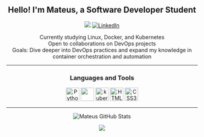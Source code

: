 <h2 align="center">Hello! I'm Mateus, a Software Developer Student</h2>

<p align="center">
  <a href="mailto:mateushqms@gmail.com"><img src="https://img.shields.io/badge/Email-mateushqms%40gmail.com-black"></a>
  <a href="https://www.linkedin.com/in/mateus-henrique-queiroz-magalh%C3%A3es-sousa-a4058b2bb/"><img src="https://img.shields.io/badge/Linkedin-conect-blue" alt="LinkedIn"></a>
</p>

<p align="center">
  Currently studying Linux, Docker, and Kubernetes<br>
  Open to collaborations on DevOps projects<br>
  Goals: Dive deeper into DevOps practices and expand my knowledge in container orchestration and automation
  
  
</p>

---

<h3 align="center">Languages and Tools</h3>

<p align="center">
  <img src="https://img.icons8.com/color/48/000000/python.png" alt="Python" width="35" height="35"/>
  <img src="https://img.icons8.com/?size=100&id=cdYUlRaag9G9&format=png&color=000000" width="35" height="35"/>
  <img src="https://img.icons8.com/?size=100&id=cvzmaEA4kC0o&format=png&color=000000" alt="kubernetes" width="35" height="35"/>
  <img src="https://img.icons8.com/color/48/000000/html-5.png" alt="HTML5" width="35" height="35"/>
  <img src="https://img.icons8.com/color/48/000000/css3.png" alt="CSS3" width="35" height="35"/>
  
</p>


---
<p align="center">
  <img src="https://github-readme-stats.vercel.app/api?username=mateushqms&theme=tokyonight&show_icons=true&hide_border=false&count_private=true" alt="Mateus GitHub Stats">
</p>
<p align="center">
  <img src="https://github-readme-streak-stats.herokuapp.com/?user=mateushqms&theme=tokyonight&hide_border=false">
</p>
